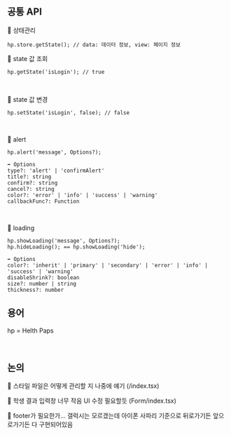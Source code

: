 ## 공통 API
📌 상태관리
```
hp.store.getState(); // data: 데이터 정보, view: 페이지 정보
```



📌 state 값 조회
```
hp.getState('isLogin'); // true
```

<br/>

📌 state 값 변경
```
hp.setState('isLogin', false); // false
```

<br/>

📌 alert 
```
hp.alert('message', Options?);
```

```
➡️ Options
type?: 'alert' | 'confirmAlert'
title?: string
confirm?: string
cancel?: string
color?: 'error' | 'info' | 'success' | 'warning'
callbackFunc?: Function
```

<br/>

📌 loading 
```
hp.showLoading('message', Options?);
hp.hideLoading(); == hp.showLoading('hide');
```

```
➡️ Options
color?: 'inherit' | 'primary' | 'secondary' | 'error' | 'info' | 'success' | 'warning'
disableShrink?: boolean
size?: number | string
thickness?: number
```

## 용어
hp = Helth Paps

<br>

## 논의
📌 스타일 파일은 어떻게 관리할 지 나중에 얘기 (/index.tsx)

📌 학생 결과 입력창 너무 작음 UI 수정 필요할듯 (Form/index.tsx)

📌 footer가 필요한가... 갤럭시는 모르겠는데 아이폰 사파리 기준으로 뒤로가기든 앞으로가기든 다 구현되어있음
